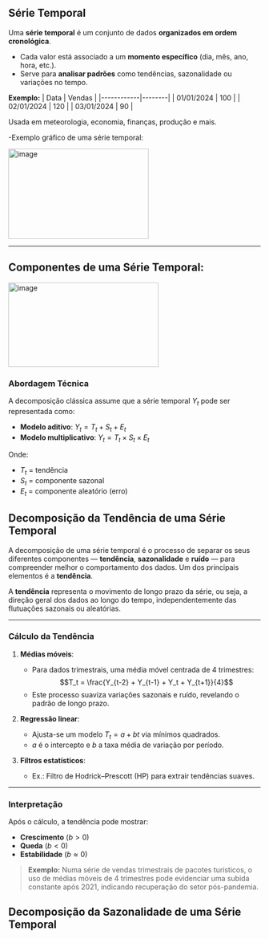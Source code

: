 ## Série Temporal 

Uma **série temporal** é um conjunto de dados **organizados em ordem cronológica**.  
- Cada valor está associado a um **momento específico** (dia, mês, ano, hora, etc.).  
- Serve para **analisar padrões** como tendências, sazonalidade ou variações no tempo.  

**Exemplo:**
| Data       | Vendas |
|------------|--------|
| 01/01/2024 | 100    |
| 02/01/2024 | 120    |
| 03/01/2024 | 90     |

Usada em meteorologia, economia, finanças, produção e mais.

-Exemplo gráfico de uma série temporal:

<img width="280" height="180" alt="image" src="https://github.com/user-attachments/assets/6d9ac8eb-6fb2-4730-9e57-17c476817234" />

-------------------------------------------------------------------------------------------

## Componentes de uma Série Temporal:

<img width="300" height="168" alt="image" src="https://github.com/user-attachments/assets/a63962cb-8fcb-45d7-b9fd-85240897710d" />

### Abordagem Técnica
A decomposição clássica assume que a série temporal $Y_t$ pode ser representada como:

- **Modelo aditivo**: $Y_t = T_t + S_t + E_t$
- **Modelo multiplicativo**: $Y_t = T_t \times S_t \times E_t$

Onde:
- $T_t$ = tendência
- $S_t$ = componente sazonal
- $E_t$ = componente aleatório (erro)


## Decomposição da Tendência de uma Série Temporal

A decomposição de uma série temporal é o processo de separar os seus diferentes componentes — **tendência**, **sazonalidade** e **ruído** — para compreender melhor o comportamento dos dados. Um dos principais elementos é a **tendência**.

A **tendência** representa o movimento de longo prazo da série, ou seja, a direção geral dos dados ao longo do tempo, independentemente das flutuações sazonais ou aleatórias.

---
### Cálculo da Tendência
1. **Médias móveis**:
   - Para dados trimestrais, uma média móvel centrada de 4 trimestres:
     $$T_t = \frac{Y_{t-2} + Y_{t-1} + Y_t + Y_{t+1}}{4}$$
   - Este processo suaviza variações sazonais e ruído, revelando o padrão de longo prazo.

2. **Regressão linear**:
   - Ajusta-se um modelo $T_t = a + b t$ via mínimos quadrados.
   - $a$ é o intercepto e $b$ a taxa média de variação por período.

3. **Filtros estatísticos**:
   - Ex.: Filtro de Hodrick–Prescott (HP) para extrair tendências suaves.

---
### Interpretação
Após o cálculo, a tendência pode mostrar:
- **Crescimento** ($b > 0$)
- **Queda** ($b < 0$)
- **Estabilidade** ($b \approx 0$)

> **Exemplo:** Numa série de vendas trimestrais de pacotes turísticos, o uso de médias móveis de 4 trimestres pode evidenciar uma subida constante após 2021, indicando recuperação do setor pós-pandemia.

## Decomposição da Sazonalidade de uma Série Temporal

